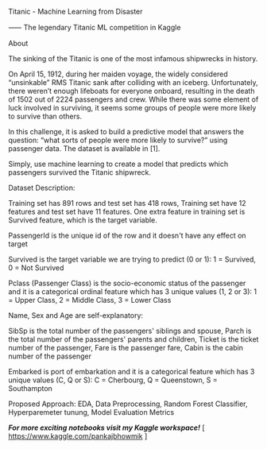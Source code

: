 Titanic - Machine Learning from Disaster

⸺ The legendary Titanic ML competition in Kaggle


About

The sinking of the Titanic is one of the most infamous shipwrecks in history.

On April 15, 1912, during her maiden voyage, the widely considered “unsinkable” RMS Titanic sank after colliding with an iceberg. Unfortunately, there weren’t enough lifeboats for everyone onboard, resulting in the death of 1502 out of 2224 passengers and crew. While there was some element of luck involved in surviving, it seems some groups of people were more likely to survive than others.

In this challenge, it is asked to build a predictive model that answers the question: “what sorts of people were more likely to survive?” using passenger data. The dataset is available in [1].

Simply, use machine learning to create a model that predicts which passengers survived the Titanic shipwreck.

Dataset Description:

Training set has 891 rows and test set has 418 rows,
Training set have 12 features and test set have 11 features. 
One extra feature in training set is Survived feature, which is the target variable.

PassengerId is the unique id of the row and it doesn't have any effect on target

Survived is the target variable we are trying to predict (0 or 1):
1 = Survived,
0 = Not Survived

Pclass (Passenger Class) is the socio-economic status of the passenger and it is a categorical ordinal feature which has 3 unique values (1, 2 or 3):
1 = Upper Class,
2 = Middle Class,
3 = Lower Class

Name, Sex and Age are self-explanatory:

SibSp is the total number of the passengers' siblings and spouse,
Parch is the total number of the passengers' parents and children,
Ticket is the ticket number of the passenger,
Fare is the passenger fare,
Cabin is the cabin number of the passenger

Embarked is port of embarkation and it is a categorical feature which has 3 unique values (C, Q or S):
C = Cherbourg,
Q = Queenstown,
S = Southampton

Proposed Approach: 
EDA, Data Preprocessing, Random Forest Classifier, Hyperparemeter tunung, Model Evaluation Metrics


***For more exciting notebooks visit my Kaggle workspace!***  [ https://www.kaggle.com/pankajbhowmik ]
